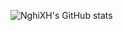 ![NghiXH's GitHub stats](https://github-readme-stats.vercel.app/api?username=NghiXH&theme=holi_icons=true)
